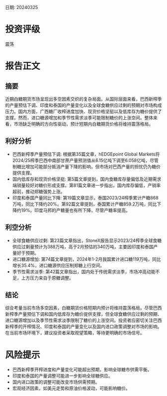 
日期: 20240325

# 投资评级

震荡

# 报告正文

## 摘要

近期白糖期货市场呈现出多空因素交织的复杂局面。从国际层面来看，巴西新榨季的产量预估下调、印度和泰国的产量变化以及全球食糖供应过剩的预期对市场构成压力。国内方面，广西糖厂收榨进度加快、现货价格坚挺以及低库存为糖价提供了支撑。然而，进口糖源增加和季节性需求淡季可能限制糖价的上涨空间。整体来看，市场缺乏明确的方向性驱动，预计短期内白糖期货价格将维持震荡格局。

## 利好分析

* 巴西新榨季产量预估下调: 根据第35篇文章，hEDGEpoint Global Markets将2024/25榨季巴西中南部甘蔗产量预测值从6.15亿吨下调至6.058亿吨，尽管制糖比增加可能部分抵消产量下降的影响，但市场对巴西产量的担忧仍为糖价提供支撑。
* 国内低库存和现货价格坚挺: 第5篇文章提到，国内食糖库存量偏低及近期需求端销量较好对糖价形成支撑。第81篇文章进一步指出，国内库存偏低，产销率超前，推动郑糖强势上涨。
* 印度和泰国产量同比下降: 第19篇文章显示，泰国2023/24榨季累计产糖868万吨，同比下降约20%。第92篇文章提到，泰国累计产糖859.2万吨，同比下降约19%。印度马邦的产糖量也有所下降，尽管产糖率提高。

## 利空分析

* 全球食糖供应过剩: 第23篇文章指出，StoneX报告显示2023/24榨季全球食糖供应过剩量预计为388万吨，高于2月预估的340万吨，主要因印度和泰国产量好于预期。
* 进口糖源增加: 第74篇文章提到，2024年1-2月我国累计进口糖119万吨，同比增长35.4%，进口糖源供应压制郑糖上行空间。
* 季节性需求淡季: 第42篇文章指出，国内处于传统需求淡季，市场冲高动能不足，上方压力来自于原糖调整。

## 结论

综合考量当前市场多空因素，白糖期货价格短期内预计将维持震荡格局。尽管巴西新榨季产量预估下调和国内低库存为糖价提供支撑，但全球食糖供应过剩的预期、进口糖源增加以及季节性需求淡季限制了糖价的上涨空间。投资者应密切关注巴西新榨季的开榨情况、印度和泰国的产量变化以及国内进口政策调整对市场的影响。在当前市场环境下，建议投资者采取观望策略，等待更明确的市场信号。

# 风险提示

* 巴西新榨季开榨进度和产量变化可能超出预期，影响全球糖市供需平衡。
* 印度和泰国的产量调整可能进一步影响全球糖供应。
* 国内进口政策的调整可能改变市场供需预期。
* 宏观经济因素，如美元走势和原油价格波动，可能影响糖价。
